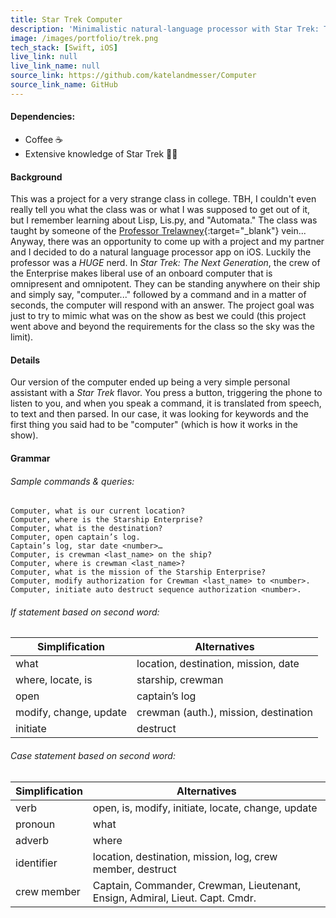 ```yaml
---
title: Star Trek Computer
description: 'Minimalistic natural-language processor with Star Trek: TNG themed queries.'
image: /images/portfolio/trek.png
tech_stack: [Swift, iOS]
live_link: null
live_link_name: null
source_link: https://github.com/katelandmesser/Computer
source_link_name: GitHub
---
```


#### Dependencies:
* Coffee ☕️
* Extensive knowledge of Star Trek 🖖🏼

#### Background
This was a project for a very strange class in college. TBH, I couldn't even really tell you what the class was or what I was supposed to get out of it, but I remember learning about Lisp, Lis.py, and "Automata." The class was taught by someone of the [Professor Trelawney](http://harrypotter.wikia.com/wiki/Sybill_Trelawney){:target="_blank"} vein... Anyway, there was an opportunity to come up with a project and my partner and I decided to do a natural language processor app on iOS. Luckily the professor was a *HUGE* nerd. In *Star Trek: The Next Generation*, the crew of the Enterprise makes liberal use of an onboard computer that is omnipresent and omnipotent. They can be standing anywhere on their ship and simply say, "computer..." followed by a command and in a matter of seconds, the computer will respond with an answer. The project goal was just to try to mimic what was on the show as best we could (this project went above and beyond the requirements for the class so the sky was the limit).

#### Details
Our version of the computer ended up being a very simple personal assistant with a *Star Trek* flavor. You press a button, triggering the phone to listen to you, and when you speak a command, it is translated from speech, to text and then parsed. In our case, it was looking for keywords and the first thing you said had to be "computer" (which is how it works in the show).

#### Grammar
###### Sample commands & queries:
    Computer, what is our current location?
    Computer, where is the Starship Enterprise?
    Computer, what is the destination?
    Computer, open captain’s log.
    Captain’s log, star date <number>…
    Computer, is crewman <last_name> on the ship?
    Computer, where is crewman <last_name>?
    Computer, what is the mission of the Starship Enterprise?
    Computer, modify authorization for Crewman <last_name> to <number>.
    Computer, initiate auto destruct sequence authorization <number>.

###### If statement based on second word:

Simplification         | Alternatives
---------------------- | -------------------------------------
what                   | location, destination, mission, date
where, locate, is      | starship, crewman
open                   | captain’s log
modify, change, update | crewman (auth.), mission, destination
initiate               | destruct

###### Case statement based on second word:

Simplification | Alternatives
-------------- | ----------------------------------------------------------------------------
verb           | open, is, modify, initiate, locate, change, update
pronoun        | what
adverb         | where
identifier     | location, destination, mission, log, crew member, destruct
crew member    | Captain, Commander, Crewman, Lieutenant, Ensign, Admiral, Lieut. Capt. Cmdr.